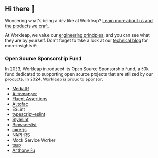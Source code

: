 ## Hi there 👋 

Wondering what's being a dev like at Workleap? [Learn more about us and the products we craft.](https://workleap.com/careers-developers/) 

At Workleap, we value our [engineering principles](https://medium.com/workleap/engineering-principles-at-gsoft-8f480f7c40cf), and you can see what they are by yourself. Don't forget to take a look at our [technical blog](https://medium.com/workleap) for more insights 🤓.

### Open Source Sponsorship Fund

In 2023, Workleap introduced its Open Source Sponsorship Fund, a 50k fund dedicated to supporting open source projects that are utilized by our products. In 2024, Workleap is proud to sponsor:

- [MediatR](https://github.com/jbogard/MediatR)
- [Automapper](https://github.com/AutoMapper/AutoMapper)
- [Fluent Assertions](https://fluentassertions.com/)
- [Autofac](https://autofac.org/)
- [ESLint](https://eslint.org/)
- [typescript-eslint](https://typescript-eslint.io/)
- [Stylelint](https://stylelint.io/)
- [Browserslist](https://browsersl.ist/)
- [core-js](https://github.com/zloirock/core-js)
- [NAPI-RS](https://napi.rs/)
- [Mock Service Worker](https://mswjs.io/)
- [tsup](https://tsup.egoist.dev/)
- [Anthony Fu](https://twitter.com/antfu7)
